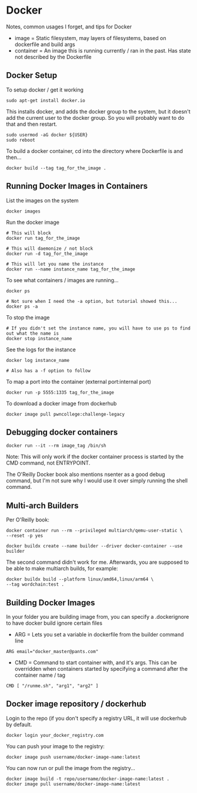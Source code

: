 # Docker

Notes, common usages I forget, and tips for Docker

* image = Static filesystem, may layers of filesystems, based on dockerfile and build args
* container = An image this is running currently / ran in the past.  Has state
  not described by the Dockerfile

## Docker Setup

To setup docker / get it working

```
sudo apt-get install docker.io
```

This installs docker, and adds the docker group to the system, but it doesn't add the current
user to the docker group.  So you will probably want to do that and then restart.

```
sudo usermod -aG docker ${USER}
sudo reboot
```

To build a docker container, cd into the directory where Dockerfile is and then...

```
docker build --tag tag_for_the_image .
```

## Running Docker Images in Containers

List the images on the system

```
docker images
```

Run the docker image

```
# This will block
docker run tag_for_the_image

# This will daemonize / not block
docker run -d tag_for_the_image

# This will let you name the instance
docker run --name instance_name tag_for_the_image
```

To see what containers / images are running...

```
docker ps

# Not sure when I need the -a option, but tutorial showed this...
docker ps -a
```

To stop the image

```
# If you didn't set the instance name, you will have to use ps to find out what the name is
docker stop instance_name
```

See the logs for the instance

```
docker log instance_name

# Also has a -f option to follow
```

To map a port into the container (external port:internal port)

```
docker run -p 5555:1335 tag_for_the_image
```

To download a docker image from dockerhub

```
docker image pull pwncollege:challenge-legacy
```

## Debugging docker containers

```
docker run --it --rm image_tag /bin/sh
```

Note: This will only work if the docker container process is started by the CMD
command, not ENTRYPOINT.

The O'Reilly Docker book also mentions nsenter as a good debug command, but I'm
not sure why I would use it over simply running the shell command.

## Multi-arch Builders

Per O'Reilly book:

```
docker container run --rm --privileged multiarch/qemu-user-static \
--reset -p yes

docker buildx create --name builder --driver docker-container --use builder
```

The second command didn't work for me.  Afterwards, you are supposed to be
able to make multiarch builds, for example:

```
docker buildx build --platform linux/amd64,linux/arm64 \
--tag wordchain:test .
```

## Building Docker Images

In your folder you are building image from, you can specify a .dockerignore
to have docker build ignore certain files

* ARG = Lets you set a variable in dockerfile from the builder command line
```
ARG email="docker_master@pants.com"
```
* CMD = Command to start container with, and it's args.  This can be overridden
  when containers started by specifying a command after the container name / tag
```
CMD [ "/runme.sh", "arg1", "arg2" ]
```

## Docker image repository / dockerhub

Login to the repo (if you don't specify a registry URL, it will use dockerhub
by default.

```
docker login your_docker_registry.com
```

You can push your image to the registry:

```
docker image push username/docker-image-name:latest
```

You can now run or pull the image from the registry...
```
docker image build -t repo/username/docker-image-name:latest .
docker image pull username/docker-image-name:latest




